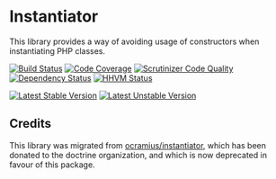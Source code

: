# Instantiator

This library provides a way of avoiding usage of constructors when instantiating PHP classes.

[![Build Status](https://travis-ci.org/doctrine/instantiator.svg?branch=master)](https://travis-ci.org/doctrine/instantiator)
[![Code Coverage](https://scrutinizer-ci.com/g/doctrine/instantiator/badges/coverage.png?b=master)](https://scrutinizer-ci.com/g/doctrine/instantiator/?branch=master)
[![Scrutinizer Code Quality](https://scrutinizer-ci.com/g/doctrine/instantiator/badges/quality-score.png?b=master)](https://scrutinizer-ci.com/g/doctrine/instantiator/?branch=master)
[![Dependency Status](https://www.versioneye.com/package/php--doctrine--instantiator/badge.svg)](https://www.versioneye.com/package/php--doctrine--instantiator)
[![HHVM Status](http://hhvm.h4cc.de/badge/doctrine/instantiator.png)](http://hhvm.h4cc.de/package/doctrine/instantiator)

[![Latest Stable Version](https://poser.pugx.org/doctrine/instantiator/v/stable.png)](https://packagist.org/packages/doctrine/instantiator)
[![Latest Unstable Version](https://poser.pugx.org/doctrine/instantiator/v/unstable.png)](https://packagist.org/packages/doctrine/instantiator)


## Credits

This library was migrated from [ocramius/instantiator](https://github.com/Ocramius/Instantiator), which
has been donated to the doctrine organization, and which is now deprecated in favour of this package.
